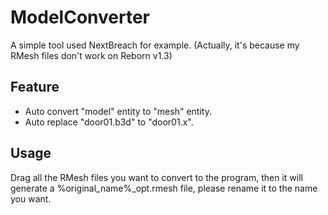 
# ModelConverter

A simple tool used NextBreach for example.
(Actually, it's because my RMesh files don't work on Reborn v1.3)

## Feature

- Auto convert "model" entity to "mesh" entity.
- Auto replace "door01.b3d" to "door01.x".

## Usage
Drag all the RMesh files you want to convert to the program, then it will generate a %original_name%_opt.rmesh file, please rename it to the name you want.
